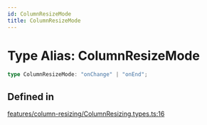 ```yaml
---
id: ColumnResizeMode
title: ColumnResizeMode
---
```


# Type Alias: ColumnResizeMode

```ts
type ColumnResizeMode: "onChange" | "onEnd";
```

## Defined in

[features/column-resizing/ColumnResizing.types.ts:16](https://github.com/TanStack/table/blob/main/packages/table-core/src/features/column-resizing/ColumnResizing.types.ts#L16)
